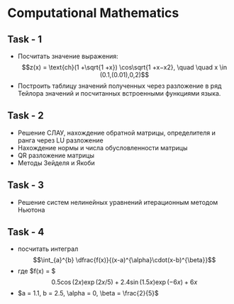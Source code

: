 # Computational Mathematics

## Task - 1

- Посчитать значение выражения:
$$z(x) = \text{ch}(1 +\sqrt{1 +x}) \cos\sqrt{1 +x−x2}, \quad \quad x \in (0.1,(0.01),0,2)$$
- Построить таблицу значений полученных через разложение в ряд Тейлора значений и посчитанных встроенными функциями языка.

## Task - 2

- Решение СЛАУ, нахождение обратной матрицы, определителя и ранга через LU разложение
- Нахождение нормы и числа обусловленности матрицы
- QR разложение матрицы
- Методы Зейделя и Якоби

## Task - 3

- Решение систем нелинейных уравнений итерационным методом Ньютона

## Task - 4

- посчитать интеграл
$$\int_{a}^{b} \dfrac{f(x)}{(x-a)^{\alpha}\cdot(x-b)^{\beta}}$$
- где $f(x) = $
$$0.5 \cos(2x) \exp(2x/5) + 2.4 \sin(1.5x) \exp(−6x) + 6x$$
- $a = 1.1, b = 2.5, \alpha = 0, \beta = \frac{2}{5}$
